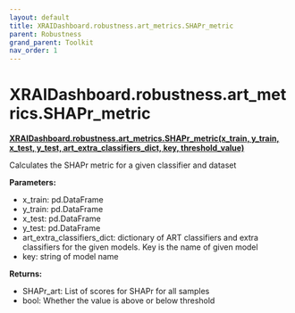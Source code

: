 ```yaml
---
layout: default
title: XRAIDashboard.robustness.art_metrics.SHAPr_metric
parent: Robustness
grand_parent: Toolkit
nav_order: 1
---
```


# XRAIDashboard.robustness.art_metrics.SHAPr_metric
**[XRAIDashboard.robustness.art_metrics.SHAPr_metric(x_train, y_train, x_test, y_test, art_extra_classifiers_dict, key, threshold_value)](https://github.com/gaberamolete/XRAIDashboard/blob/main/robustness/art_metrics.py)**

    
Calculates the SHAPr metric for a given classifier and dataset


**Parameters:**
- x_train: pd.DataFrame
- y_train: pd.DataFrame
- x_test: pd.DataFrame
- y_test: pd.DataFrame
- art_extra_classifiers_dict: dictionary of ART classifiers and extra classifiers for the given models. Key is the name of given model
- key: string of model name

**Returns:**
- SHAPr_art: List of scores for SHAPr for all samples
- bool: Whether the value is above or below threshold